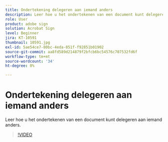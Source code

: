 ```yaml
---
title: Ondertekening delegeren aan iemand anders
description: Leer hoe u het ondertekenen van een document kunt delegeren aan iemand anders
role: User
product: adobe sign
solution: Acrobat Sign
level: Beginner
jira: KT-10591
thumbnail: 10591.jpg
exl-id: 5ae54ce7-80bc-4eda-851f-f92851b01902
source-git-commit: aa8fd589d214879f2bfcb6bc54576c707532fd6f
workflow-type: tm+mt
source-wordcount: '34'
ht-degree: 0%

---
```


# Ondertekening delegeren aan iemand anders

Leer hoe u het ondertekenen van een document kunt delegeren aan iemand anders.

>[!VIDEO](https://video.tv.adobe.com/v/343856?quality=12&learn=on&hidetitle=true)
